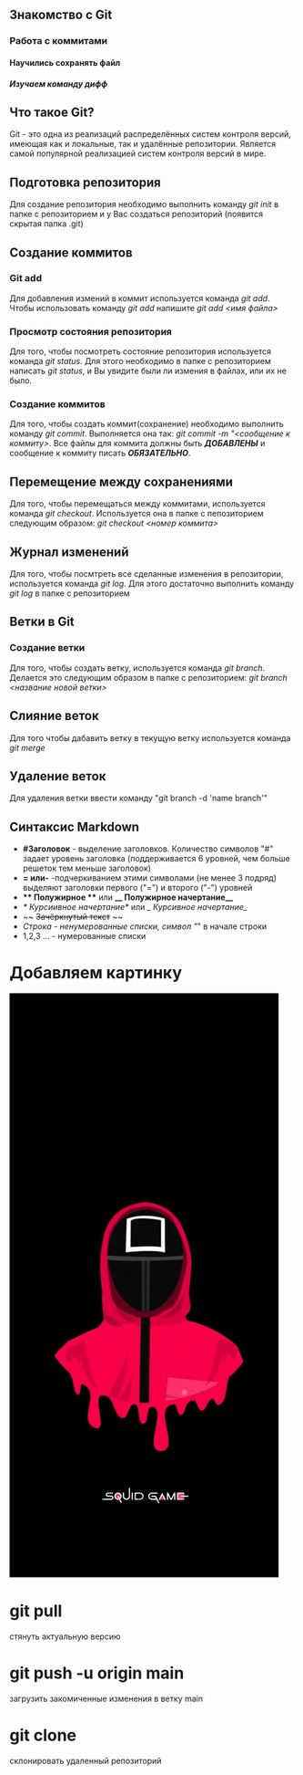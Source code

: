 ## Знакомство с Git
### Работа с коммитами
#### Научились сохранять файл
##### Изучаем команду дифф

## Что такое Git?
Git - это одна из реализаций распределённых систем контроля версий, имеющая как и локальные, так и удалённые репозитории. Является самой популярной реализацией систем контроля версий в мире.

## Подготовка репозитория
Для создание репозитория необходимо выполнить команду *git init*  в папке с репозиторием и у Вас создаться репозиторий (появится скрытая папка .git)

## Создание коммитов

### Git add
Для добавления измений в коммит используется команда *git add*. Чтобы использовать команду *git add* напишите *git add <имя файла>*

### Просмотр состояния репозитория
Для того, чтобы посмотреть состояние репозитория используется команда *git status*. Для этого необходимо в папке с репозиторием написать *git status*, и Вы увидите были ли измения в файлах, или их не было.

### Создание коммитов
Для того, чтобы создать коммит(сохранение) необходимо выполнить команду *git commit*. Выполняется она так: *git commit -m "<сообщение к коммиту>*. Все файлы для коммита должны быть ***ДОБАВЛЕНЫ*** и сообщение к коммиту писать ***ОБЯЗАТЕЛЬНО***.

## Перемещение между сохранениями
Для того, чтобы перемещаться между коммитами, используется команда *git checkout*. Используется она в папке с пепозиторием следующим образом: *git checkout <номер коммита>*

## Журнал изменений
Для того, чтобы посмтреть все сделанные изменения в репозитории, используется команда *git log*. Для этого достаточно выполнить команду *git log* в папке с репозиторием

## Ветки в Git

### Создание ветки

Для того, чтобы создать ветку, используется команда *git branch*. Делается это следующим образом в папке с репозиторием: *git branch <название новой ветки>*

## Слияние веток

Для того чтобы дабавить ветку в текущую ветку используется команда *git merge <name branch>*

## Удаление веток
Для удаления ветки ввести команду "git branch -d 'name branch'"

## Синтаксис Markdown
* __#Заголовок__ - выделение заголовков. Количество символов "#" задает уровень заголовка (поддерживается 6 уровней, чем больше решеток тем меньше заголовок)
* __= или-__ -подчеркиванием этими символами (не менее 3 подряд) выделяют заголовки первого ("=") и второго ("-") уровней
* __** Полужирное **__  или  **__ Полужирное начертание__**
* _* Курсиивное начертание*_ или *_ Курсивное начертание_*
* ~~ ~~Зачёркнутый текст~~ ~~
* *Строка - ненумерованные списки, символ "*" в начале строки
* 1,2,3 ... - нумерованные списки

# Добавляем картинку
![Ку-Ку!](lol.jpg)

# git pull
стянуть актуальную версию

# git push -u origin main
загрузить закомиченные изменения в ветку main

# git clone 
склонировать удаленный репозиторий